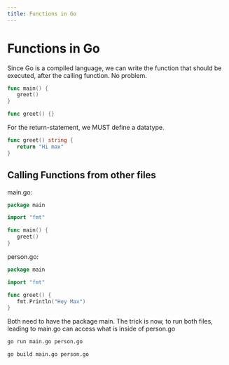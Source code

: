 ```yaml
---
title: Functions in Go 
---
```


# Functions in Go 

Since Go is a compiled language, we can write the function that should be executed, after the calling function. No problem.

```go
func main() {
   greet()
}

func greet() {}
```

For the return-statement, we MUST define a datatype.

```go
func greet() string {
   return "Hi max"
}
```

## Calling Functions from other files

main.go:

```go
package main

import "fmt"

func main() {
   greet()
}
```

person.go:

```go
package main

import "fmt"

func greet() {
   fmt.Println("Hey Max")
}
```

Both need to have the package main. The trick is now, to run both files, leading to main.go can access what is inside of person.go

```bash
go run main.go person.go

go build main.go person.go
```